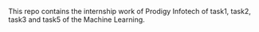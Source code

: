 This repo contains the internship work of Prodigy Infotech of task1, task2, task3 and task5 of the Machine Learning.

